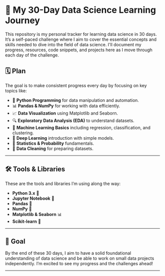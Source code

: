 # 🌟 My 30-Day Data Science Learning Journey

This repository is my personal tracker for learning data science in 30 days. It’s a self-paced challenge where I aim to cover the essential concepts and skills needed to dive into the field of data science. I'll document my progress, resources, code snippets, and projects here as I move through each day of the challenge.

## 🗓️ Plan

The goal is to make consistent progress every day by focusing on key topics like:

- 🐍 **Python Programming** for data manipulation and automation.
- 📊 **Pandas & NumPy** for working with data efficiently.
- 📈 **Data Visualization** using Matplotlib and Seaborn.
- 🔍 **Exploratory Data Analysis (EDA)** to understand datasets.
- 🤖 **Machine Learning Basics** including regression, classification, and clustering.
- 🧠 **Deep Learning** introduction with simple models.
- 📐 **Statistics & Probability** fundamentals.
- 🧹 **Data Cleaning** for preparing datasets.


---

## 🛠️ Tools & Libraries

These are the tools and libraries I’m using along the way:

- **Python 3.x** 🐍
- **Jupyter Notebook** 📓
- **Pandas** 🐼
- **NumPy** 🔢
- **Matplotlib & Seaborn** 📊
- **Scikit-learn** 🤖

---


## 🎯 Goal

By the end of these 30 days, I aim to have a solid foundational understanding of data science and be able to work on small data projects independently. I’m excited to see my progress and the challenges ahead!

---
